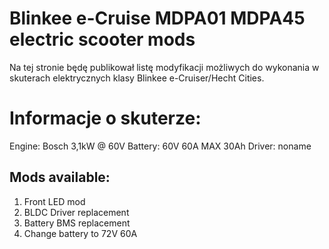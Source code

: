 # Blinkee e-Cruise MDPA01 MDPA45 electric scooter mods

Na tej stronie będę publikował listę modyfikacji możliwych do wykonania w skuterach elektrycznych klasy Blinkee e-Cruiser/Hecht Cities.

# Informacje o skuterze:
Engine: Bosch 3,1kW @ 60V
Battery: 60V 60A MAX 30Ah 
Driver: noname

## Mods available:
1. Front LED mod
2. BLDC Driver replacement
3. Battery BMS replacement
4. Change battery to 72V 60A
